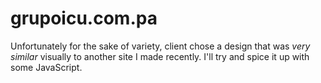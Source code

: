 # grupoicu.com.pa

Unfortunately for the sake of variety, client chose a design that was *very similar* visually to another site I made recently. I'll try and spice it up with some JavaScript.
